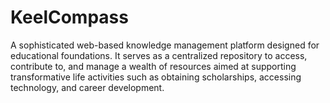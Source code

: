 # KeelCompass
 A sophisticated web-based knowledge management platform designed for educational foundations. It serves as a centralized repository to access, contribute to, and manage a wealth of resources aimed at supporting transformative life activities such as obtaining scholarships, accessing technology, and career development.
